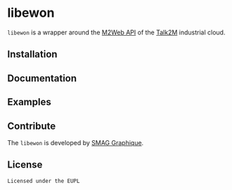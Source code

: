 # libewon 

`libewon` is a wrapper around the [M2Web API](https://developer.ewon.biz/content/m2web-api-0) of the [Talk2M](https://www.ewon.biz/products/talk2m) industrial cloud.

## Installation

## Documentation

## Examples

## Contribute

The `libewon` is developed by [SMAG Graphique](https://www.smag-graphique.com).

## License

    Licensed under the EUPL
